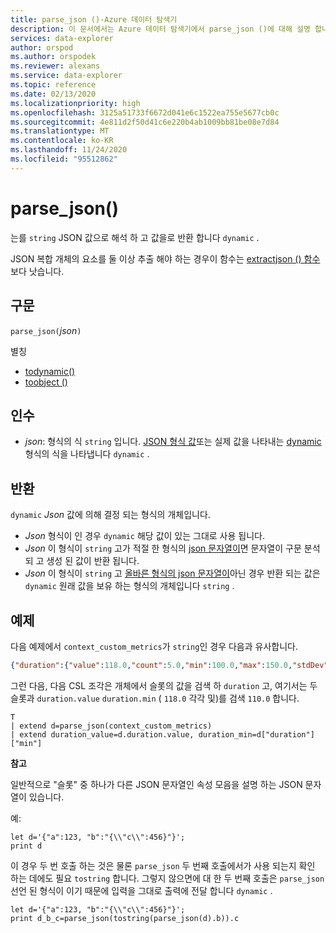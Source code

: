 ```yaml
---
title: parse_json ()-Azure 데이터 탐색기
description: 이 문서에서는 Azure 데이터 탐색기에서 parse_json ()에 대해 설명 합니다.
services: data-explorer
author: orspod
ms.author: orspodek
ms.reviewer: alexans
ms.service: data-explorer
ms.topic: reference
ms.date: 02/13/2020
ms.localizationpriority: high
ms.openlocfilehash: 3125a51733f6672d041e6c1522ea755e5677cb0c
ms.sourcegitcommit: 4e811d2f50d41c6e220b4ab1009bb81be08e7d84
ms.translationtype: MT
ms.contentlocale: ko-KR
ms.lasthandoff: 11/24/2020
ms.locfileid: "95512862"
---
```

# <a name="parse_json"></a>parse_json()

는를 `string` JSON 값으로 해석 하 고 값을로 반환 합니다 `dynamic` .

JSON 복합 개체의 요소를 둘 이상 추출 해야 하는 경우이 함수는 [extractjson () 함수](./extractjsonfunction.md) 보다 낫습니다.

## <a name="syntax"></a>구문

`parse_json(`*json*`)`

별칭
- [todynamic()](./todynamicfunction.md)
- [toobject ()](./todynamicfunction.md)

## <a name="arguments"></a>인수

* *json*: 형식의 식 `string` 입니다. [JSON 형식 값](https://json.org/)또는 실제 값을 나타내는 [dynamic](./scalar-data-types/dynamic.md)형식의 식을 나타냅니다 `dynamic` .

## <a name="returns"></a>반환

`dynamic` *Json* 값에 의해 결정 되는 형식의 개체입니다.
* *Json* 형식이 인 경우 `dynamic` 해당 값이 있는 그대로 사용 됩니다.
* *Json* 이 형식이 `string` 고가 적절 한 형식의 [json 문자열이](https://json.org/)면 문자열이 구문 분석 되 고 생성 된 값이 반환 됩니다.
* *Json* 이 형식이 `string` 고 [올바른 형식의 json 문자열이](https://json.org/)아닌 경우 반환 되는 값은 `dynamic` 원래 값을 보유 하는 형식의 개체입니다 `string` .

## <a name="example"></a>예제

다음 예제에서 `context_custom_metrics`가 `string`인 경우 다음과 유사합니다.

```json
{"duration":{"value":118.0,"count":5.0,"min":100.0,"max":150.0,"stdDev":0.0,"sampledValue":118.0,"sum":118.0}}
```

그런 다음, 다음 CSL 조각은 개체에서 슬롯의 값을 검색 하 `duration` 고, 여기서는 두 슬롯과 `duration.value` `duration.min` ( `118.0` 각각 및)를 검색 `110.0` 합니다.

```kusto
T
| extend d=parse_json(context_custom_metrics) 
| extend duration_value=d.duration.value, duration_min=d["duration"]["min"]
```

**참고**

일반적으로 "슬롯" 중 하나가 다른 JSON 문자열인 속성 모음을 설명 하는 JSON 문자열이 있습니다. 

예:

```kusto
let d='{"a":123, "b":"{\\"c\\":456}"}';
print d
```

이 경우 두 번 호출 하는 것은 물론 `parse_json` 두 번째 호출에서가 사용 되는지 확인 하는 데에도 필요 `tostring` 합니다. 그렇지 않으면에 대 한 두 번째 호출은 `parse_json` 선언 된 형식이 이기 때문에 입력을 그대로 출력에 전달 합니다 `dynamic` .

```kusto
let d='{"a":123, "b":"{\\"c\\":456}"}';
print d_b_c=parse_json(tostring(parse_json(d).b)).c
```
